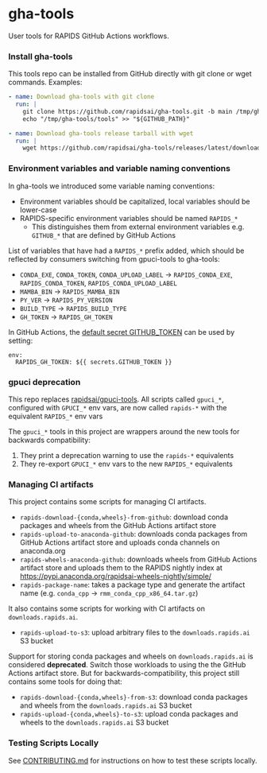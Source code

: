 # gha-tools

User tools for RAPIDS GitHub Actions workflows.

### Install gha-tools

This tools repo can be installed from GitHub directly with git clone or wget commands. Examples:
```yml
- name: Download gha-tools with git clone
  run: |
    git clone https://github.com/rapidsai/gha-tools.git -b main /tmp/gha-tools
    echo "/tmp/gha-tools/tools" >> "${GITHUB_PATH}"

- name: Download gha-tools release tarball with wget
  run: |
    wget https://github.com/rapidsai/gha-tools/releases/latest/download/tools.tar.gz -O - | tar -xz -C /usr/local/bin
```

### Environment variables and variable naming conventions

In gha-tools we introduced some variable naming conventions:
* Environment variables should be capitalized, local variables should be lower-case
* RAPIDS-specific environment variables should be named `RAPIDS_*`
    * This distinguishes them from external environment variables e.g. `GITHUB_*` that are defined by GitHub Actions

List of variables that have had a `RAPIDS_*` prefix added, which should be reflected by consumers switching from gpuci-tools to gha-tools:
* `CONDA_EXE`, `CONDA_TOKEN`, `CONDA_UPLOAD_LABEL` -> `RAPIDS_CONDA_EXE`, `RAPIDS_CONDA_TOKEN`, `RAPIDS_CONDA_UPLOAD_LABEL`
* `MAMBA_BIN` -> `RAPIDS_MAMBA_BIN`
* `PY_VER` -> `RAPIDS_PY_VERSION`
* `BUILD_TYPE` -> `RAPIDS_BUILD_TYPE`
* `GH_TOKEN` -> `RAPIDS_GH_TOKEN`

In GitHub Actions, the [default secret GITHUB_TOKEN](https://docs.github.com/en/actions/security-guides/automatic-token-authentication#using-the-github_token-in-a-workflow) can be used by setting:
```
env:
  RAPIDS_GH_TOKEN: ${{ secrets.GITHUB_TOKEN }}
```

### gpuci deprecation

This repo replaces [rapidsai/gpuci-tools](https://github.com/rapidsai/gpuci-tools). All scripts called `gpuci_*`, configured with `GPUCI_*` env vars, are now called `rapids-*` with the equivalent `RAPIDS_*` env vars

The `gpuci_*` tools in this project are wrappers around the new tools for backwards compatibility:
1. They print a deprecation warning to use the `rapids-*` equivalents
2. They re-export `GPUCI_*` env vars to the new `RAPIDS_*` equivalents

### Managing CI artifacts

This project contains some scripts for managing CI artifacts.

* `rapids-download-{conda,wheels}-from-github`: download conda packages and wheels from the GitHub Actions artifact store
* `rapids-upload-to-anaconda-github`: downloads conda packages from GitHub Actions artifact store and uploads conda channels on anaconda.org 
* `rapids-wheels-anaconda-github`: downloads wheels from GitHub Actions artifact store and uploads them to the RAPIDS nightly index at https://pypi.anaconda.org/rapidsai-wheels-nightly/simple/
* `rapids-package-name`: takes a package type and generate the artifact name (e.g. `conda_cpp` -> `rmm_conda_cpp_x86_64.tar.gz`)

It also contains some scripts for working with CI artifacts on `downloads.rapids.ai`.

* `rapids-upload-to-s3`: upload arbitrary files to the `downloads.rapids.ai` S3 bucket

Support for storing conda packages and wheels on `downloads.rapids.ai` is considered **deprecated**.
Switch those workloads to using the the GitHub Actions artifact store.
But for backwards-compatibility, this project still contains some tools for doing that:

* `rapids-download-{conda,wheels}-from-s3`: download conda packages and wheels from the `downloads.rapids.ai` S3 bucket
* `rapids-upload-{conda,wheels}-to-s3`: upload conda packages and wheels to the `downloads.rapids.ai` S3 bucket

### Testing Scripts Locally

See [CONTRIBUTING.md](CONTRIBUTING.md) for instructions on how to test these scripts locally.
